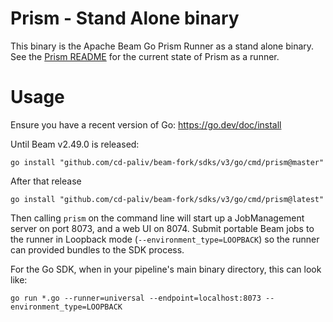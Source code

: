 <!--
    Licensed to the Apache Software Foundation (ASF) under one
    or more contributor license agreements.  See the NOTICE file
    distributed with this work for additional information
    regarding copyright ownership.  The ASF licenses this file
    to you under the Apache License, Version 2.0 (the
    "License"); you may not use this file except in compliance
    with the License.  You may obtain a copy of the License at

      http://www.apache.org/licenses/LICENSE-2.0

    Unless required by applicable law or agreed to in writing,
    software distributed under the License is distributed on an
    "AS IS" BASIS, WITHOUT WARRANTIES OR CONDITIONS OF ANY
    KIND, either express or implied.  See the License for the
    specific language governing permissions and limitations
    under the License.
-->

# Prism - Stand Alone binary

This binary is the Apache Beam Go Prism Runner as a stand alone binary.
See the [Prism README](https://github.com/apache/beam/tree/master/sdks/go/pkg/beam/runners/prism) for
the current state of Prism as a runner.

# Usage

Ensure you have a recent version of Go: https://go.dev/doc/install

Until Beam v2.49.0 is released:

`go install "github.com/cd-paliv/beam-fork/sdks/v3/go/cmd/prism@master"`

After that release

`go install "github.com/cd-paliv/beam-fork/sdks/v3/go/cmd/prism@latest"`

Then calling `prism` on the command line will start up a JobManagement server on port 8073, and a web UI on 8074. Submit portable Beam jobs to the runner in Loopback mode (`--environment_type=LOOPBACK`) so the runner can provided bundles to the SDK process.

For the Go SDK, when in your pipeline's main binary directory, this can look like:

```
go run *.go --runner=universal --endpoint=localhost:8073 --environment_type=LOOPBACK
```
